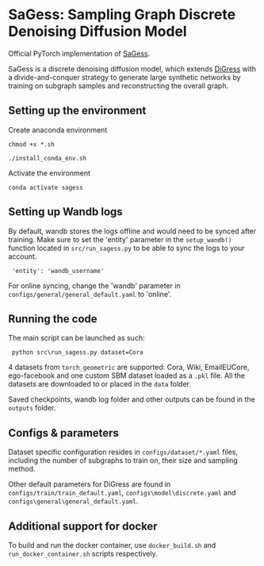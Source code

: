 # SaGess: Sampling Graph Discrete Denoising Diffusion Model

Official PyTorch implementation of [SaGess](https://arxiv.org/pdf/2306.16827.pdf).

SaGess is a discrete denoising diffusion model, which extends [DiGress](https://github.com/cvignac/DiGress) with a divide-and-conquer strategy to generate large synthetic networks by training on subgraph samples and reconstructing the overall graph.


## Setting up the environment

Create anaconda environment
```
chmod +x *.sh

./install_conda_env.sh
```

Activate the environment
```
conda activate sagess
```


## Setting up Wandb logs

By default, wandb stores the logs offline and would need to be synced after training.
Make sure to set the 'entity' parameter in the `setup_wandb()` function located in `src/run_sagess.py` to be able to sync the logs to your account.  
```
 'entity': 'wandb_username'
```
For online syncing, change the 'wandb' parameter in `configs/general/general_default.yaml` to 'online'. 

## Running the code
    
The main script can be launched as such: 
```
 python src\run_sagess.py dataset=Cora
```

4 datasets from `torch_geometric` are supported: Cora, Wiki, EmailEUCore, ego-facebook and one custom SBM dataset loaded as a `.pkl` file. All the datasets are downloaded to or placed in the `data` folder. 

Saved checkpoints, wandb log folder and other outputs can be found in the `outputs` folder. 


## Configs & parameters

Dataset specific configuration resides in `configs/dataset/*.yaml` files, including the number of subgraphs to train on, their size and sampling method.  

Other default parameters for DiGress are found in `configs/train/train_default.yaml`, `configs\model\discrete.yaml` and `configs\general\general_default.yaml`. 


## Additional support for docker

To build and run the docker container, use `docker_build.sh` and `run_docker_container.sh` scripts respectively. 
